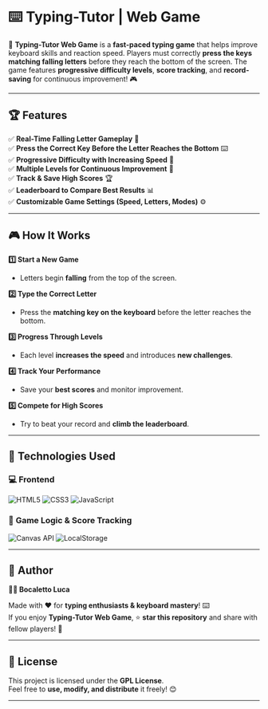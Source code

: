 # ⌨️ Typing-Tutor | Web Game  

🚀 **Typing-Tutor Web Game** is a **fast-paced typing game** that helps improve keyboard skills and reaction speed. Players must correctly **press the keys matching falling letters** before they reach the bottom of the screen. The game features **progressive difficulty levels**, **score tracking**, and **record-saving** for continuous improvement! 🎮  

---

## 🏆 Features  

✅ **Real-Time Falling Letter Gameplay** 🔡  
✅ **Press the Correct Key Before the Letter Reaches the Bottom** ⌨️  
✅ **Progressive Difficulty with Increasing Speed** 🚀  
✅ **Multiple Levels for Continuous Improvement** 🎯  
✅ **Track & Save High Scores** 🏆  
✅ **Leaderboard to Compare Best Results** 📊  
✅ **Customizable Game Settings (Speed, Letters, Modes)** ⚙️  

---

## 🎮 How It Works  

**1️⃣ Start a New Game**  
   - Letters begin **falling** from the top of the screen.  

**2️⃣ Type the Correct Letter**  
   - Press the **matching key on the keyboard** before the letter reaches the bottom.  

**3️⃣ Progress Through Levels**  
   - Each level **increases the speed** and introduces **new challenges**.  

**4️⃣ Track Your Performance**  
   - Save your **best scores** and monitor improvement.  

**5️⃣ Compete for High Scores**  
   - Try to beat your record and **climb the leaderboard**.  

---

## 🔗 Technologies Used  

### 💻 **Frontend**  

![HTML5](https://img.shields.io/badge/HTML5-%23E34F26.svg?&style=flat&logo=html5&logoColor=white)
![CSS3](https://img.shields.io/badge/CSS3-%231572B6.svg?&style=flat&logo=css3&logoColor=white)
![JavaScript](https://img.shields.io/badge/JavaScript-%23F7DF1E.svg?&style=flat&logo=javascript&logoColor=black)

### 🎯 **Game Logic & Score Tracking**  

![Canvas API](https://img.shields.io/badge/Canvas-%23FF5722.svg?&style=flat)
![LocalStorage](https://img.shields.io/badge/Data-Storage-%234285F4.svg?&style=flat)

---

## 📜 Author  

**👨‍💻 Bocaletto Luca**  

Made with ❤️ for **typing enthusiasts & keyboard mastery**! ⌨️  
If you enjoy **Typing-Tutor Web Game**, ⭐ **star this repository** and share with fellow players! 🚀  

---

## 🔗 License  

This project is licensed under the **GPL License**.  
Feel free to **use, modify, and distribute** it freely! 😊  

---
